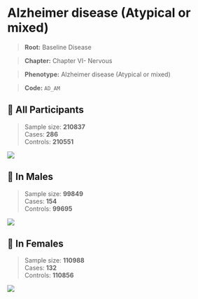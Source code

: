 # Alzheimer disease (Atypical or mixed)

> **Root:** Baseline Disease  

> **Chapter:** Chapter VI- Nervous  

> **Phenotype:** Alzheimer disease (Atypical or mixed)  

> **Code:** `AD_AM`

## 🧪 All Participants  
> Sample size: **210837**  
> Cases: **286**  
> Controls: **210551**
<img src="/Disease/Figures/ALL/Incidence/AD_AM.png"/>
<CsvTable src="/public/Disease/Data/ALL/Incidence/COX_AD_AM.csv" label="🔍 View full results" />

## 👨 In Males  
> Sample size: **99849**  
> Cases: **154**  
> Controls: **99695**
<img src="/Disease/Figures/Male/Incidence/AD_AM.png"/>
<CsvTable src="/public/Disease/Data/Male/Incidence/COX_AD_AM.csv" label="🔍 View full results" />

## 👩 In Females  
> Sample size: **110988**  
> Cases: **132**  
> Controls: **110856**
<img src="/Disease/Figures/Female/Incidence/AD_AM.png"/>
<CsvTable src="/public/Disease/Data/Female/Incidence/COX_AD_AM.csv" label="🔍 View full results" />
